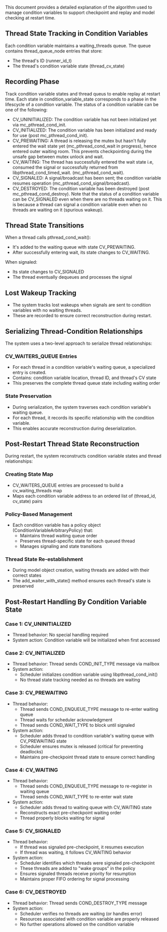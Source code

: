 This document provides a detailed explanation of the algorithm used to manage condition variables 
to support checkpoint and replay and model checking at restart time.

## Thread State Tracking in Condition Variables
Each condition variable maintains a waiting_threads queue. The queue contains thread_queue_node entries that store:
- The thread's ID (runner_id_t)
- The thread's condition variable state (thread_cv_state)
## Recording Phase
Track condition variable states and thread queus to enable replay at restart time.
Each state in condition_variable_state corresponds to a phase in the lifescycle
  of a condition variable. The status of a condition variable can be one of the following:
  - CV_UNINITIALIZED: The condition variable has not been initialized yet via mc_pthread_cond_init.
  - CV_INITIALIZED: The condition variable has been initialized and ready for use (post mc_pthread_cond_init).
  - CV_PREWAITING: A thread is releasing the mutex but hasn't fully entered the wait state yet
  (mc_pthread_cond_wait in progress), hence entered outer waiting room. This prevents checkpointing during the 
  unsafe gap between mutex unlock and wait.
  - CV_WAITING: The thread has successfully entered the wait state i.e, consumed the signal or successfully returned
  from libpthread_cond_timed_wait. (mc_pthread_cond_wait).
  - CV_SIGNALED: A signal/broadcast has been sent; the condition variable resumes operation (mc_pthread_cond_signal/broadcast).
  - CV_DESTROYED: The condition variable has been destroyed (post mc_pthread_cond_destroy).
  Note that the status of a condition variable can be CV_SIGNALED even when there are no threads waiting on it.
  This is because a thread can signal a condition variable even when no threads are waiting on it (spurious wakeup).

## Thread State Transitions

When a thread calls pthread_cond_wait():
- It's added to the waiting queue with state CV_PREWAITING. 
- After successfully entering wait, its state changes to CV_WAITING. 

When signaled:
- Its state changes to CV_SIGNALED
- The thread eventually dequeues and processes the signal

## Lost Wakeup Tracking

- The system tracks lost wakeups when signals are sent to condition variables with no waiting threads.
- These are recorded to ensure correct reconstruction during restart. 

## Serializing Thread-Condition Relationships
The system uses a two-level approach to serialize thread relationships:

### CV_WAITERS_QUEUE Entries

- For each thread in a condition variable's waiting queue, a specialized entry is created. 
- Contains: condition variable location, thread ID, and thread's CV state
- This preserves the complete thread queue state including waiting order

### State Preservation

- During serialization, the system traverses each condition variable's waiting queue. 
- For each thread, it records its specific relationship with the condition variable.
- This enables accurate reconstruction during deserialization. 

## Post-Restart Thread State Reconstruction
During restart, the system reconstructs condition variable states and thread relationships:

### Creating State Map

- CV_WAITERS_QUEUE entries are processed to build a cv_waiting_threads map
- Maps each condition variable address to an ordered list of (thread_id, cv_state) pairs

### Policy-Based Management
- Each condition variable has a policy object (ConditionVariableArbitraryPolicy) that:
    - Maintains thread waiting queue order
    - Preserves thread-specific state for each queued thread
    - Manages signaling and state transitions

### Thread State Re-establishment
- During model object creation, waiting threads are added with their correct states
- The add_waiter_with_state() method ensures each thread's state is preserved

## Post-Restart Handling By Condition Variable State

### Case 1: CV_UNINITIALIZED
- Thread behavior: No special handling required
- System action: Condition variable will be initialized when first accessed

### Case 2: CV_INITIALIZED
- Thread behavior: Thread sends COND_INIT_TYPE message via mailbox
- System action:
    - Scheduler initializes condition variable using libpthread_cond_init()
    - No thread state tracking needed as no threads are waiting

### Case 3: CV_PREWAITING
- Thread behavior:
    - Thread sends COND_ENQUEUE_TYPE message to re-enter waiting queue
    - Thread waits for scheduler acknowledgment
    - Thread sends COND_WAIT_TYPE to block until signaled
- System action:
    - Scheduler adds thread to condition variable's waiting queue with CV_PREWAITING state
    - Scheduler ensures mutex is released (critical for preventing deadlocks)
    - Maintains pre-checkpoint thread state to ensure correct handling

### Case 4: CV_WAITING
- Thread behavior:
    - Thread sends COND_ENQUEUE_TYPE message to re-register in waiting queue
    - Thread sends COND_WAIT_TYPE to re-enter wait state
- System action:
    - Scheduler adds thread to waiting queue with CV_WAITING state
    - Reconstructs exact pre-checkpoint waiting order
    - Thread properly blocks waiting for signal

### Case 5: CV_SIGNALED
- Thread behavior:
    - If thread was signaled pre-checkpoint, it resumes execution
    - If thread was waiting, it follows CV_WAITING behavior
- System action:
    - Scheduler identifies which threads were signaled pre-checkpoint
    - These threads are added to "wake groups" in the policy
    - Ensures signaled threads receive priority for resumption
    - Maintains proper FIFO ordering for signal processing

### Case 6: CV_DESTROYED
- Thread behavior: Thread sends COND_DESTROY_TYPE message
- System action:
    - Scheduler verifies no threads are waiting (or handles error)
    - Resources associated with condition variable are properly released
    - No further operations allowed on the condition variable